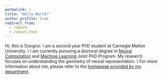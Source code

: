 ```yaml
---
permalink: /
title: "Hello World!"
author_profile: true
redirect_from: 
  - /about/
  - /about.html
---
```

Hi, this is Dongrui. I am a second year PhD student at Carnegie Mellon University. \\
I am currently pursuing a doctoral degree in [Neural Computation](https://www.cmu.edu/ni/index.html) and [Machine Learning](https://www.ml.cmu.edu/) Joint PhD Program.
My research focuses on understanding the geometry of neural representation. \\
For more information about me, please refer to the [homepage provided by my department](https://www.cmu.edu/ni/people/students/pnc/dongruid.html).
